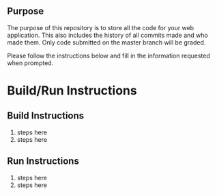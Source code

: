 
## Purpose

The purpose of this repository is to store all the code for your web application. This also includes the history of all commits made and who made them. Only code submitted on the master branch will be graded.

Please follow the instructions below and fill in the information requested when prompted.


# Build/Run Instructions

## Build Instructions
1. steps here
2. steps here

## Run Instructions
1. steps here
2. steps here 
